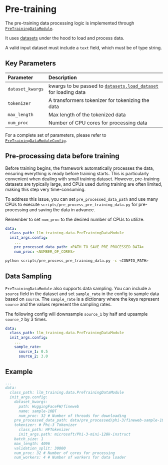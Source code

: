 # Pre-training

The pre-training data processing logic is implemented through [`PreTrainingDataModule`](/src/llm_training/data/pre_training/pre_training_datamodule.py).

It uses [datasets](https://github.com/huggingface/datasets) under the hood to load and process data.

A valid input dataset must include a `text` field, which must be of type string.

## Key Parameters

| Parameter        | Description                                                                                                     |
| :--------------- | :-------------------------------------------------------------------------------------------------------------- |
| `dataset_kwargs` | kwargs to be passed to [`datasets.load_dataset`](https://huggingface.co/docs/datasets/loading) for loading data |
| `tokenizer`      | A transformers tokenizer for tokenizing the data                                                                |
| `max_length`     | Max length of the tokenized data                                                                                |
| `num_proc`       | Number of CPU cores for processing data                                                                         |

For a complete set of parameters, please refer to [`PreTrainingDataModuleConfig`](/src/llm_training/data/pre_training/pre_training_datamodule_config.py).

## Pre-processing data before training

Before training begins, the framework automatically processes the data, ensuring everything is ready before training starts. This is particularly convenient when dealing with small training dataset. However, pre-training datasets are typically large, and CPUs used during training are often limited, making this step very time-consuming.

To address this issue, you can set `pre_processed_data_path` and use many CPUs to execute `scripts/pre_process_pre_training_data.py` for pre-processing and saving the data in advance.

Remember to set `num_proc` to the desired number of CPUs to utilize.

```yaml
data:
  class_path: llm_training.data.PreTrainingDataModule
  init_args.config:
    ...
    pre_processed_data_path: <PATH_TO_SAVE_PRE_PROCESSED_DATA>
    num_proc: <NUMBER_OF_CORES>
```

```bash
python scripts/pre_process_pre_training_data.py -c <CONFIG_PATH>
```

## Data Sampling

`PreTrainingDataModule` also supports data sampling.
You can include a `source` field in the dataset and set `sample_rate` in the config to sample data based on `source`. The `sample_rate` is a dictionary where the keys represent `source` and the values represent the sampling rates.

The following config will downsample `source_1` by half and upsample `source_2` by 3 times.
```yaml
data:
  class_path: llm_training.data.PreTrainingDataModule
  init_args.config:
    ...
    sample_rate:
      source_1: 0.5
      source_2: 3.0
```

## Example

```yaml
...
data:
  class_path: llm_training.data.PreTrainingDataModule
  init_args.config:
    dataset_kwargs:
      path: HuggingFaceFW/fineweb
      name: sample-10BT
      num_proc: 32 # Number of threads for downloading
    pre_processed_data_path: data/pre_processed/phi-3/fineweb-sample-10bt
    tokenizer: # Phi-3 Tokenizer
      class_path: HFTokenizer
      init_args.path: microsoft/Phi-3-mini-128k-instruct
    batch_size: 1
    max_length: 4096
    validation_split: 30000
    num_proc: 32 # Number of cores for processing
    num_workers: 4 # Number of workers for data loader
```
